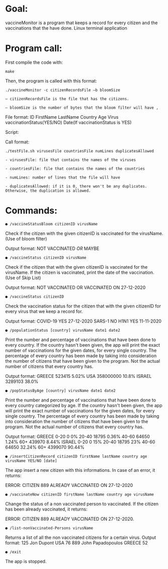 # Goal:
 vaccineMonitor is a program that keeps a record for every citizen and the vaccinations that the have done.
 Linux terminal application

# Program call:
  
First compile the code with:
    
    make

  Then, the program is called with this format:
    
    ./vaccineMonitor -c citizenRecordsFile –b bloomSize

    – citizenRecordsFile is the file that has the citizens.

    – bloomSize is the number of bytes that the bloom filter will have ,

File format:
  ID FirstName LastName Country Age Virus vaccinationStatus(YES/NO) Date(If vaccinationStatus is YES)

Script:

  Call format:
    
    ./testFile.sh virusesFile countriesFile numLines duplicatesAllowed
    
    - virusesFile: file that contains the names of the viruses
    
    - countriesFile: file that contains the names of the countries
    
    - numLines: number of lines that the file will have
    
    - duplicatesAllowed: if it is 0, there won't be any duplicates. Otherwise, the duplication is allowed.

# Commands:

    ● /vaccineStatusBloom citizenID virusName
    
  Check if the citizen with the given citizenID is vaccinated for the virusName.(Use of bloom filter)

  Output format:
   NOT VACCINATED *OR*
   MAYBE

    ● /vaccineStatus citizenID virusName
    
  Check if the citizen that with the given citizenID is vaccinated for the virusName. If the citizen is vaccinated, print the date of the vaccination.(Use of Skip List)

  Output format:
   NOT VACCINATED OR
   VACCINATED ON 27-12-2020

    ● /vaccineStatus citizenID
    
  Check the vaccination status for the citizen that with the given citizenID for every virus that we keep a record for.

  Output format: 
  COVID-19 YES 27-12-2020
  SARS-1 NO
  H1N1 YES 11-11-2020

    ● /populationStatus [country] virusName date1 date2
  
  Print the number and percentage of vaccinations that have been done to every country.
  If the country hasn't been given, the app will print the exact number of vaccinations for the given dates, for every single country.
  The percentage of every country has been made by taking into consideration the number of citizens that have been given to the program. Not the actual number of citizens that every country has.

   Output format: 
  GREECE 523415 5.02%
  USA 358000000 10.8%
  ISRAEL 3289103 38.0%

    ● /popStatusByAge [country] virusName date1 date2
    
  Print the number and percentage of vaccinations that have been done to every country categorized by age.
  If the country hasn't been given, the app will print the exact number of vaccinations for the given dates, for every single country.
  The percentage of every country has been made by taking into consideration the number of citizens that have been given to the program. Not the actual number of citizens that every country has.

  Output format:
  GREECE
  0-20 0 0%
  20-40 18795 0.36%
  40-60 64650 1.24%
  60+ 439970 8.44%
  ISRAEL
  0-20 0 15%
  20-40 18795 23%
  40-60 64650 32.24%
  60+ 4399070 90.44%

    ● /insertCitizenRecord citizenID firstName lastName country age virusName YES/NO [date]

  The app insert a new citizen with this informations. In case of an error, it returns:
  
  ERROR: CITIZEN 889 ALREADY VACCINATED ON 27-12-2020

    ● /vaccinateNow citizenID firstName lastName country age virusName
  
  Change the status of a non vaccinated person to vaccinated. If the citizen has been already vaccinated, it returns:
  
  ERROR: CITIZEN 889 ALREADY VACCINATED ON 27-12-2020.

    ● /list-nonVaccinated-Persons virusName
    
  Returns a list of all the non vaccinated citizens for a certain virus.
  Output format:
  125 Jon Dupont USA 76
  889 John Papadopoulos GREECE 52 

    ● /exit
    
  The app is stopped.
